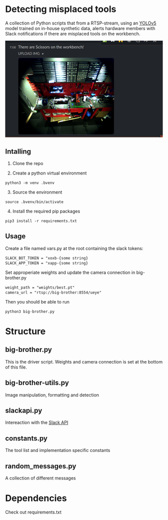 # Detecting misplaced tools
A collection of Python scripts that from a RTSP-stream, using an [YOLOv5](https://github.com/ultralytics/yolov5) model trained on in-house synthetic data, alerts hardware members with Slack notifications if there are misplaced tools on the workbench.

<p align="center">
<img src="img/demo.png">
</p>

## Intalling

1. Clone the repo

2. Create a python virtual environment

```
python3 -m venv .bvenv
```

3. Source the environment
```
source .bvenv/bin/activate
```

4. Install the required pip packages

```
pip3 install -r requirements.txt
```

## Usage
Create a file named vars.py at the root containing the slack tokens:
```
SLACK_BOT_TOKEN = "xoxb-{some string}
SLACK_APP_TOKEN = "xapp-{some string}
```
Set approperiate weights and update the camera connection in big-brother.py
```
weight_path = "weights/best.pt"
camera_url = "rtsp://big-brother:8554/ueye"
```
Then you should be able to run
```
python3 big-brother.py
```


# Structure

## big-brother.py
This is the driver script. Weights and camera connection is set at the bottom of this file.

## big-brother-utils.py
Image manipulation, formatting and detection

## slackapi.py
Intereaction with the [Slack API](https://api.slack.com/methods)

## constants.py
The tool list and implementation specific constants

## random_messages.py
A collection of different messages

# Dependencies
Check out requirements.txt
